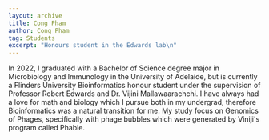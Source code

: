 ```yaml
---
layout: archive
title: Cong Pham
author: Cong Pham
tag: Students
excerpt: "Honours student in the Edwards lab\n"
---
```


In 2022, I graduated with a Bachelor of Science degree major in Microbiology and Immunology in the University of Adelaide, but is currently a Flinders University Bioinformatics honour student under the supervision of Professor Robert Edwards and Dr. Vijini Mallawaarachchi. I have always had a love for math and biology which I pursue both in my undergrad, therefore Bioinformatics was a natural transition for me. My study focus on Genomics of Phages, specifically with phage bubbles which were generated by Viniji's program called Phable.